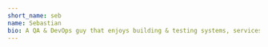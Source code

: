 ```yaml
---
short_name: seb
name: Sebastian
bio: A QA & DevOps guy that enjoys building & testing systems, services & processes that empower people to innovate, collaborate & communicate
---
```

